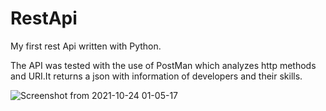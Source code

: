 # RestApi
My first rest Api written with Python.


The API was tested with the use of PostMan which analyzes http methods and URI.It returns a json with information of developers and their skills.


![Screenshot from 2021-10-24 01-05-17](https://user-images.githubusercontent.com/88283829/138580249-266e8545-aa15-4177-a9fe-3d317f11d56b.png)
